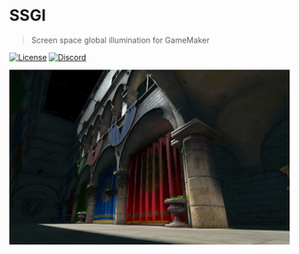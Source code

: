 # SSGI
> Screen space global illumination for GameMaker

[![License](https://img.shields.io/github/license/kraifpatrik/SSGI)](LICENSE)
[![Discord](https://img.shields.io/discord/298884075585011713?label=Discord)](https://discord.gg/ep2BGPm)

![Screenshot](screenshot.jpg)

